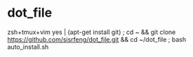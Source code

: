 # dot_file
zsh+tmux+vim
  yes | (apt-get install git)  ; cd ~ && git clone https://github.com/sisrfeng/dot_file.git && cd ~/dot_file ; bash auto_install.sh
